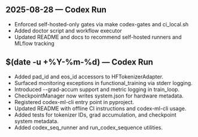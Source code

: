 ## 2025-08-28 — Codex Run
- Enforced self-hosted-only gates via make codex-gates and ci_local.sh
- Added doctor script and workflow executor
- Updated README and docs to recommend self-hosted runners and MLflow tracking

## $(date -u +%Y-%m-%d) — Codex Run
- Added pad_id and eos_id accessors to HFTokenizerAdapter.
- Surfaced monitoring exceptions in functional_training via stderr logging.
- Introduced --grad-accum support and metric logging in train_loop.
- CheckpointManager now writes system.json for hardware metadata.
- Registered codex-ml-cli entry point in pyproject.
- Updated README with offline CI instructions and codex-ml-cli usage.
- Added tests for tokenizer IDs, grad accumulation, and checkpoint system metadata.
- Added codex_seq_runner and run_codex_sequence utilities.
